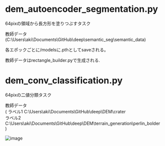 # dem_autoencoder_segmentation.py
64pixの領域から長方形を塗りつぶすタスク

教師データ
(C:\Users\aki\Documents\GitHub\deep\semantic_seg\semantic_data)

各エポックごとに/modelsに.pthとしてsaveされる。  

教師データはrectangle_builder.pyで生成される.


# dem_conv_classification.py

64pixの二値分類タスク

教師データ  
(
    ラベル1
    C:\Users\aki\Documents\GitHub\deep\DEM\crater  
    ラベル2
    C:\Users\aki\Documents\GitHub\deep\DEM\terrain_generation\perlin_bolder
)

![image](https://user-images.githubusercontent.com/56909755/118626459-dc948400-b805-11eb-8c57-f77c62fbeb1e.png)
